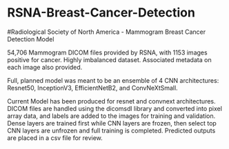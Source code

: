 # RSNA-Breast-Cancer-Detection
#Radiological Society of North America - Mammogram Breast Cancer Detection Model

54,706 Mammogram DICOM files provided by RSNA, with 1153 images positive for cancer. Highly imbalanced dataset. Associated metadata on each image also provided.

Full, planned model was meant to be an ensemble of 4 CNN architectures: Resnet50, InceptionV3, EfficientNetB2, and ConvNeXtSmall. 

Current Model has been produced for resnet and convnext architectures.
DICOM files are handled using the dicomsdl library and converted into pixel array data, and labels are added to the images for training and validation. 
Dense layers are trained first while CNN layers are frozen, then select top CNN layers are unfrozen and full training is completed. 
Predicted outputs are placed in a csv file for review.

